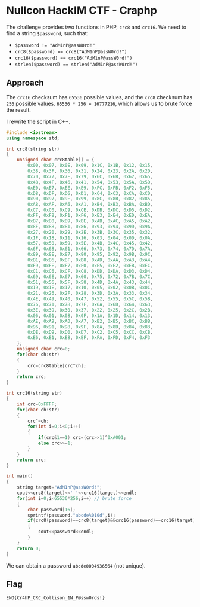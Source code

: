 # Nullcon HackIM CTF - Craphp

The challenge provides two functions in PHP, `crc8` and `crc16`. We need to find a string `$password`, such that:
- `$password != "AdM1nP@assW0rd!"`
- `crc8($password) == crc8("AdM1nP@assW0rd!")`
- `crc16($password) == crc16("AdM1nP@assW0rd!")`
- `strlen($password) == strlen("AdM1nP@assW0rd!")`

## Approach

The `crc16` checksum has `65536` possible values, and the `crc8` checksum has `256` possible values. `65536 * 256 = 16777216`, which allows us to brute force the result.

I rewrite the script in C++.

```cpp
#include <iostream>
using namespace std;

int crc8(string str)
{
	unsigned char crc8table[] = {
        0x00, 0x07, 0x0E, 0x09, 0x1C, 0x1B, 0x12, 0x15,
        0x38, 0x3F, 0x36, 0x31, 0x24, 0x23, 0x2A, 0x2D,
        0x70, 0x77, 0x7E, 0x79, 0x6C, 0x6B, 0x62, 0x65,
        0x48, 0x4F, 0x46, 0x41, 0x54, 0x53, 0x5A, 0x5D,
        0xE0, 0xE7, 0xEE, 0xE9, 0xFC, 0xFB, 0xF2, 0xF5,
        0xD8, 0xDF, 0xD6, 0xD1, 0xC4, 0xC3, 0xCA, 0xCD,
        0x90, 0x97, 0x9E, 0x99, 0x8C, 0x8B, 0x82, 0x85,
        0xA8, 0xAF, 0xA6, 0xA1, 0xB4, 0xB3, 0xBA, 0xBD,
        0xC7, 0xC0, 0xC9, 0xCE, 0xDB, 0xDC, 0xD5, 0xD2,
        0xFF, 0xF8, 0xF1, 0xF6, 0xE3, 0xE4, 0xED, 0xEA,
        0xB7, 0xB0, 0xB9, 0xBE, 0xAB, 0xAC, 0xA5, 0xA2,
        0x8F, 0x88, 0x81, 0x86, 0x93, 0x94, 0x9D, 0x9A,
        0x27, 0x20, 0x29, 0x2E, 0x3B, 0x3C, 0x35, 0x32,
        0x1F, 0x18, 0x11, 0x16, 0x03, 0x04, 0x0D, 0x0A,
        0x57, 0x50, 0x59, 0x5E, 0x4B, 0x4C, 0x45, 0x42,
        0x6F, 0x68, 0x61, 0x66, 0x73, 0x74, 0x7D, 0x7A,
        0x89, 0x8E, 0x87, 0x80, 0x95, 0x92, 0x9B, 0x9C,
        0xB1, 0xB6, 0xBF, 0xB8, 0xAD, 0xAA, 0xA3, 0xA4,
        0xF9, 0xFE, 0xF7, 0xF0, 0xE5, 0xE2, 0xEB, 0xEC,
        0xC1, 0xC6, 0xCF, 0xC8, 0xDD, 0xDA, 0xD3, 0xD4,
        0x69, 0x6E, 0x67, 0x60, 0x75, 0x72, 0x7B, 0x7C,
        0x51, 0x56, 0x5F, 0x58, 0x4D, 0x4A, 0x43, 0x44,
        0x19, 0x1E, 0x17, 0x10, 0x05, 0x02, 0x0B, 0x0C,
        0x21, 0x26, 0x2F, 0x28, 0x3D, 0x3A, 0x33, 0x34,
        0x4E, 0x49, 0x40, 0x47, 0x52, 0x55, 0x5C, 0x5B,
        0x76, 0x71, 0x78, 0x7F, 0x6A, 0x6D, 0x64, 0x63,
        0x3E, 0x39, 0x30, 0x37, 0x22, 0x25, 0x2C, 0x2B,
        0x06, 0x01, 0x08, 0x0F, 0x1A, 0x1D, 0x14, 0x13,
        0xAE, 0xA9, 0xA0, 0xA7, 0xB2, 0xB5, 0xBC, 0xBB,
        0x96, 0x91, 0x98, 0x9F, 0x8A, 0x8D, 0x84, 0x83,
        0xDE, 0xD9, 0xD0, 0xD7, 0xC2, 0xC5, 0xCC, 0xCB,
        0xE6, 0xE1, 0xE8, 0xEF, 0xFA, 0xFD, 0xF4, 0xF3
    };
    unsigned char crc=0;
    for(char ch:str)
    {
    	crc=crc8table[crc^ch];
	}
	return crc;
}

int crc16(string str)
{
	int crc=0xFFFF;
    for(char ch:str)
    {
    	crc^=ch;
    	for(int i=0;i<8;i++)
    	{
    		if(crc&1==1) crc=(crc>>1)^0xA001;
    		else crc>>=1;
		}
	}
	return crc;
}

int main()
{
	string target="AdM1nP@assW0rd!";
	cout<<crc8(target)<<' '<<crc16(target)<<endl;
	for(int i=0;i<65536*256;i++) // brute force
	{
		char password[16];
		sprintf(password,"abcde%010d",i);
		if(crc8(password)==crc8(target)&&crc16(password)==crc16(target))
		{
			cout<<password<<endl;
		}
	}
	return 0;
}
```

We can obtain a password `abcde0004936564` (not unique).

## Flag

```
ENO{Cr4hP_CRC_Collison_1N_P@ssw0rds!}
```
